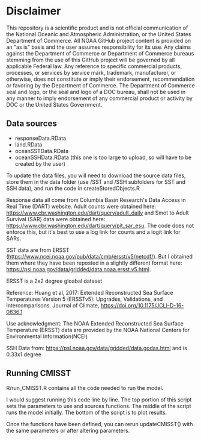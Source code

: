 
# Disclaimer

This repository is a scientific product and is not official communication of the National Oceanic and Atmospheric Administration, or the United States Department of Commerce. All NOAA GitHub project content is provided on an "as is" basis and the user assumes responsibility for its use. Any claims against the Department of Commerce or Department of Commerce bureaus stemming from the use of this GitHub project will be governed by all applicable Federal law. Any reference to specific commercial products, processes, or services by service mark, trademark, manufacturer, or otherwise, does not constitute or imply their endorsement, recommendation or favoring by the Department of Commerce. The Department of Commerce seal and logo, or the seal and logo of a DOC bureau, shall not be used in any manner to imply endorsement of any commercial product or activity by DOC or the United States Government.


## Data sources

 -  responseData.RData
 -  land.RData
 -  oceanSSTData.RData
 -  oceanSSHData.RData (this one is too large to upload, so will have to be created by the user)
 
To update the data files, you will need to download the source data files, store them in the data folder (use /SST and /SSH subfolders for SST and SSH data), and run the code in createStoredObjects.R

Response data all come from Columbia Basin Research's Data Access in Real Time (DART) website. Adult counts were obtained here: https://www.cbr.washington.edu/dart/query/adult_daily and Smot to Adult Survival (SAR) data were obtained here: https://www.cbr.washington.edu/dart/query/pit_sar_esu. The code does not enforce this, but it's best to use a log link for counts and a logit link for SARs.

SST data are from ERSST (https://www.ncei.noaa.gov/pub/data/cmb/ersst/v5/netcdf/).
But I obtained them where they have been reposted in a slightly different format here:
https://psl.noaa.gov/data/gridded/data.noaa.ersst.v5.html.

ERSST is a 2x2 degree gloabal dataset

Reference: Huang et al, 2017: Extended Reconstructed Sea Surface Temperatures Version 5 (ERSSTv5): Upgrades, Validations, and Intercomparisons. Journal of Climate, https://doi.org/10.1175/JCLI-D-16-0836.1

Use acknowledgment: The NOAA Extended Reconstructed Sea Surface Temperature (ERSST) data are provided by the NOAA National Centers for Environmental Information(NCEI)

SSH Data from: https://psl.noaa.gov/data/gridded/data.godas.html and is 0.33x1 degree

## Running CMISST

R/run_CMISST.R contains all the code needed to run the model.

I would suggest running this code line by line.  The top portion of this script sets the parameters to use and sources functions.  The middle of the script runs the model initially.  The bottom of the script is to plot results.

Once the functions have been defined, you can rerun updateCMISST() with the same parameters or after altering parameters.

